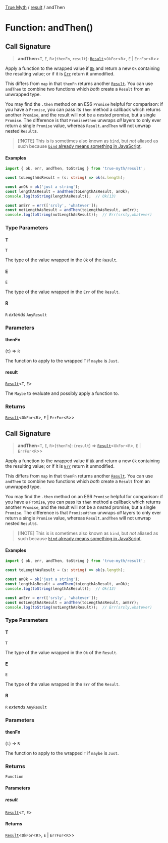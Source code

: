 [True Myth](../../index.md) / [result](../index.md) / andThen

# Function: andThen()

## Call Signature

> **andThen**\<`T`, `E`, `R`\>(`thenFn`, `result`): [`Result`](../classes/Result.md)\<`OkFor`\<`R`\>, `E` \| `ErrFor`\<`R`\>\>

Apply a function to the wrapped value if [`Ok`](../interfaces/Ok.md) and return a new `Ok`
containing the resulting value; or if it is [`Err`](../interfaces/Err.md) return it
unmodified.

This differs from `map` in that `thenFn` returns another [`Result`](../classes/Result.md).
You can use `andThen` to combine two functions which *both* create a `Result`
from an unwrapped type.

You may find the `.then` method on an ES6 `Promise` helpful for comparison: if
you have a `Promise`, you can pass its `then` method a callback which returns
another `Promise`, and the result will not be a *nested* promise, but a single
`Promise`. The difference is that `Promise#then` unwraps *all* layers to only
ever return a single `Promise` value, whereas `Result.andThen` will not unwrap
nested `Result`s.

> [!NOTE] This is is sometimes also known as `bind`, but *not* aliased as such
> because [`bind` already means something in JavaScript][bind].

[bind]: https://developer.mozilla.org/en-US/docs/Web/JavaScript/Reference/Global_Objects/Function/bind

#### Examples

```ts
import { ok, err, andThen, toString } from 'true-myth/result';

const toLengthAsResult = (s: string) => ok(s.length);

const anOk = ok('just a string');
const lengthAsResult = andThen(toLengthAsResult, anOk);
console.log(toString(lengthAsResult));  // Ok(13)

const anErr = err(['srsly', 'whatever']);
const notLengthAsResult = andThen(toLengthAsResult, anErr);
console.log(toString(notLengthAsResult));  // Err(srsly,whatever)
```

### Type Parameters

#### T

`T`

The type of the value wrapped in the `Ok` of the `Result`.

#### E

`E`

The type of the value wrapped in the `Err` of the `Result`.

#### R

`R` *extends* `AnyResult`

### Parameters

#### thenFn

(`t`) => `R`

The function to apply to the wrapped `T` if `maybe` is `Just`.

#### result

[`Result`](../classes/Result.md)\<`T`, `E`\>

The `Maybe` to evaluate and possibly apply a function to.

### Returns

[`Result`](../classes/Result.md)\<`OkFor`\<`R`\>, `E` \| `ErrFor`\<`R`\>\>

## Call Signature

> **andThen**\<`T`, `E`, `R`\>(`thenFn`): (`result`) => [`Result`](../classes/Result.md)\<`OkFor`\<`R`\>, `E` \| `ErrFor`\<`R`\>\>

Apply a function to the wrapped value if [`Ok`](../interfaces/Ok.md) and return a new `Ok`
containing the resulting value; or if it is [`Err`](../interfaces/Err.md) return it
unmodified.

This differs from `map` in that `thenFn` returns another [`Result`](../classes/Result.md).
You can use `andThen` to combine two functions which *both* create a `Result`
from an unwrapped type.

You may find the `.then` method on an ES6 `Promise` helpful for comparison: if
you have a `Promise`, you can pass its `then` method a callback which returns
another `Promise`, and the result will not be a *nested* promise, but a single
`Promise`. The difference is that `Promise#then` unwraps *all* layers to only
ever return a single `Promise` value, whereas `Result.andThen` will not unwrap
nested `Result`s.

> [!NOTE] This is is sometimes also known as `bind`, but *not* aliased as such
> because [`bind` already means something in JavaScript][bind].

[bind]: https://developer.mozilla.org/en-US/docs/Web/JavaScript/Reference/Global_Objects/Function/bind

#### Examples

```ts
import { ok, err, andThen, toString } from 'true-myth/result';

const toLengthAsResult = (s: string) => ok(s.length);

const anOk = ok('just a string');
const lengthAsResult = andThen(toLengthAsResult, anOk);
console.log(toString(lengthAsResult));  // Ok(13)

const anErr = err(['srsly', 'whatever']);
const notLengthAsResult = andThen(toLengthAsResult, anErr);
console.log(toString(notLengthAsResult));  // Err(srsly,whatever)
```

### Type Parameters

#### T

`T`

The type of the value wrapped in the `Ok` of the `Result`.

#### E

`E`

The type of the value wrapped in the `Err` of the `Result`.

#### R

`R` *extends* `AnyResult`

### Parameters

#### thenFn

(`t`) => `R`

The function to apply to the wrapped `T` if `maybe` is `Just`.

### Returns

`Function`

#### Parameters

##### result

[`Result`](../classes/Result.md)\<`T`, `E`\>

#### Returns

[`Result`](../classes/Result.md)\<`OkFor`\<`R`\>, `E` \| `ErrFor`\<`R`\>\>
